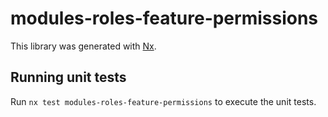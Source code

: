 # modules-roles-feature-permissions

This library was generated with [Nx](https://nx.dev).

## Running unit tests

Run `nx test modules-roles-feature-permissions` to execute the unit tests.
